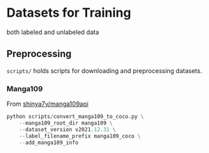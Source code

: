 # Datasets for Training

both labeled and unlabeled data

## Preprocessing

`scripts/` holds scripts for downloading and preprocessing datasets.

### Manga109

From [shinya7y/manga109api](https://github.com/shinya7y/manga109api)

```python
python scripts/convert_manga109_to_coco.py \
    --manga109_root_dir manga109 \
    --dataset_version v2021.12.31 \
    --label_filename_prefix manga109_coco \
    --add_manga109_info
```
